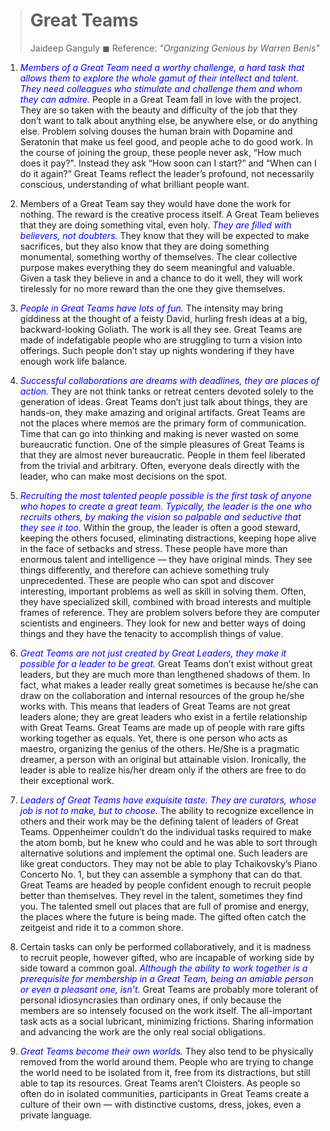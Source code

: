 ># Great Teams
> Jaideep Ganguly ◼︎ Reference: <i>"Organizing Genious by Warren Benis"</i>

1.	<font color="blue"><i>Members of a Great Team need a worthy challenge, a hard task that allows them to explore the whole gamut of their intellect and talent. They need colleagues who stimulate and challenge them and whom they can admire. </i></font>People in a Great Team fall in love with the project. They are so taken with the beauty and difficulty of the job that they don’t want to talk about anything else, be anywhere else, or do anything else. Problem solving douses the human brain with Dopamine and Seratonin  that make us feel good, and people ache to do good work. In the course of joining the group, these people never ask, “How much does it pay?". Instead they ask “How soon can I start?” and “When can I do it again?”  Great Teams reflect the leader’s profound, not necessarily conscious, understanding of what brilliant people want. 2.	Members of a Great Team say they would have done the work for nothing. The reward is the creative process itself. A Great Team believes that they are doing something vital, even holy. <font color="blue"><i>They are filled with believers, not doubters.</i></font> They know that they will be expected to make sacrifices, but they also know that they are doing something monumental, something worthy of themselves. The clear collective purpose makes everything they do seem meaningful and valuable. Given a task they believe in and a chance to do it well, they will work tirelessly for no more reward than the one they give themselves. 3.	<font color="blue"><i>People in Great Teams have lots of fun.</i></font> The intensity may bring giddiness at the thought of a feisty David, hurling fresh ideas at a big, backward-looking Goliath. The work is all they see. Great Teams are made of indefatigable people who are struggling to turn a vision into offerings. Such people don’t stay up nights wondering if they have enough work life balance.4.	<font color="blue"><i>Successful collaborations are dreams with deadlines, they are places of action.</i></font>  They are not think tanks or retreat centers devoted solely to the generation of ideas. Great Teams don’t just talk about things, they are hands-on,  they make amazing and original artifacts. Great Teams are not the places where memos are the primary form of communication. Time that can go into thinking and making is never wasted on some bureaucratic function. One of the simple pleasures of Great Teams is that they are almost never bureaucratic. People in them feel liberated from the trivial and arbitrary. Often, everyone deals directly with the leader, who can make most decisions on the spot. 5. <font color="blue"><i>Recruiting the most talented people possible is the first task of anyone who hopes to create a great team. Typically, the leader is the one who recruits others, by making the vision so palpable and seductive that they see it too. </i></font>Within the group, the leader is often a good steward, keeping the others focused, eliminating distractions, keeping hope alive in the face of setbacks and stress. These people have more than enormous talent and intelligence — they have original minds. They see things differently, and therefore can achieve something truly unprecedented. These are people who can spot and discover interesting, important problems as well as skill in solving them. Often, they have specialized skill, combined with broad interests and multiple frames of reference. They are problem solvers before they are computer scientists and engineers. They look for new and better ways of doing things and they have the tenacity to accomplish things of value. 6.	<font color="blue"><i>Great Teams are not just created by Great Leaders, they make it possible for a leader to be great. </i></font>Great Teams don’t exist without great leaders, but they are much more than lengthened shadows of them. In fact, what makes a leader really great sometimes is because he/she can draw on the collaboration and internal resources of the group he/she works with. This means that leaders of Great Teams are not great leaders alone; they are great leaders who exist in a fertile relationship with Great Teams. Great Teams are made up of people with rare gifts working together as equals. Yet, there is one person who acts as maestro, organizing the genius of the others. He/She is a pragmatic dreamer, a person with an original but attainable vision. Ironically, the leader is able to realize his/her dream only if the others are free to do their exceptional work.7.	<font color="blue"><i>Leaders of Great Teams have exquisite taste. They are curators, whose job is not to make, but to choose. </i></font>The ability to recognize excellence in others and their work may be the defining talent of leaders of Great Teams. Oppenheimer couldn’t do the individual tasks required to make the atom bomb, but he knew who could and he was able to sort through alternative solutions and implement the optimal one. Such leaders are like great conductors. They may not be able to play Tchaikovsky’s Piano Concerto No. 1, but they can assemble a symphony that can do that. Great Teams are headed by people confident enough to recruit people better than themselves. They revel in the talent, sometimes they find you. The talented smell out places that are full of promise and energy, the places where the future is being made. The gifted often catch the zeitgeist and ride it to a common shore.8.	Certain tasks can only be performed collaboratively, and it is madness to recruit people, however gifted, who are incapable of working side by side toward a common goal. <font color="blue"><i>Although the ability to work together is a prerequisite for membership in a Great Team, being an amiable person or even a pleasant one, isn’t. </i></font>Great Teams are probably more tolerant of personal idiosyncrasies than ordinary ones, if only because the members are so intensely focused on the work itself. The all-important task acts as a social lubricant, minimizing frictions. Sharing information and advancing the work are the only real social obligations.9.	<font color="blue"><i>Great Teams become their own worlds.</i></font> They also tend to be physically removed from the world around them. People who are trying to change the world need to be isolated from it, free from its distractions, but still able to tap its resources. Great Teams aren’t Cloisters. As people so often do in isolated communities, participants in Great Teams create a culture of their own — with distinctive customs, dress, jokes, even a private language. 